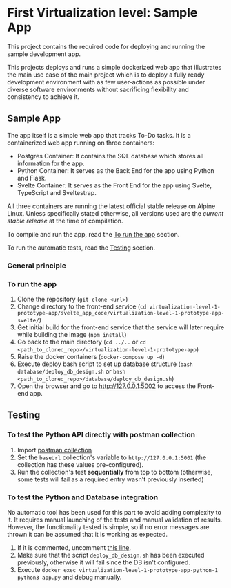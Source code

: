 # First Virtualization level: Sample App

This project contains the required code for deploying and running the sample development app.

This projects deploys and runs a simple dockerized web app that illustrates the main use case of the main project which is to deploy a fully ready development environment with as few user-actions as possible under diverse software environments without sacrificing flexibility and consistency to achieve it.

## Sample App

The app itself is a simple web app that tracks To-Do tasks. It is a containerized web app running on three containers:

- Postgres Container: It contains the SQL database which stores all information for the app.
- Python Container: It serves as the Back End for the app using Python and Flask.
- Svelte Container: It serves as the Front End for the app using Svelte, TypeScript and Sveltestrap.

All three containers are running the latest official stable release on Alpine Linux. Unless specifically stated otherwise, all versions used are the _current stable release_ at the time of compilation.

To compile and run the app, read the [To run the app](#to-run-the-app) section.

To run the automatic tests, read the [Testing](#testing) section.

### General principle



### To run the app

1. Clone the repository (`git clone <url>`)
2. Change directory to the front-end service (`cd virtualization-level-1-prototype-app/svelte_app_code/virtualization-level-1-prototype-app-svelte/`)
3. Get initial build for the front-end service that the service will later require while building the image (`npm install`)
4. Go back to the main directory (`cd ../..` or `cd <path_to_cloned_repo>/virtualization-level-1-prototype-app`)
5. Raise the docker containers (`docker-compose up -d`)
6. Execute deploy bash script to set up database structure (`bash database/deploy_db_design.sh` or `bash <path_to_cloned_repo>/database/deploy_db_design.sh`)
7. Open the browser and go to http://127.0.0.1:5002 to access the Front-end app.

## Testing

### To test the Python API directly with postman collection

1. Import [postman collection](https://github.com/martin059/virtualization-level-1-prototype-app/blob/master/postman_testing_requests/testing-postman-collection.json)
2. Set the `baseUrl` collection's variable to `http://127.0.0.1:5001` (the collection has these values pre-configured).
3. Run the collection's test **sequentially** from top to bottom (otherwise, some tests will fail as a required entry wasn't previously inserted)

### To test the Python and Database integration

No automatic tool has been used for this part to avoid adding complexity to it. It requires manual launching of the tests and manual validation of results. However, the functionality tested is simple, so if no error messages are thrown it can be assumed that it is working as expected.

1. If it is commented, uncomment [this line](https://github.com/martin059/virtualization-level-1-prototype-app/blob/master/python_app_code/app.py#L17).
2. Make sure that the script `deploy_db_design.sh` has been executed previously, otherwise it will fail since the DB isn't configured.
3. Execute `docker exec virtualization-level-1-prototype-app-python-1 python3 app.py` and debug manually.
